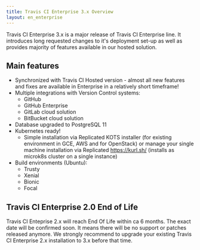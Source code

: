 ```yaml
---
title: Travis CI Enterprise 3.x Overview
layout: en_enterprise
---
```


Travis CI Enterprise 3.x is a major release of Travis CI Enterprise line. It introduces long requested changes to it's deployment set-up as well as provides majority of features available in our hosted solution.

## Main features

* Synchronized with Travis CI Hosted version - almost all new features and fixes are available in Enterprise in a relatively short timeframe!
* Multiple integrations with Version Control systems: 
  * GitHub 
  * GitHub Enterprise
  * GitLab cloud solution
  * BitBucket cloud solution
* Database upgraded to PostgreSQL 11
* Kubernetes ready!
  * Simple installation via Replicated KOTS installer (for existing environment in GCE, AWS and for OpenStack) or manage your single machine installation via Replicated https://kurl.sh/ (installs as microk8s cluster on a single instance)
* Build environments (Ubuntu):
  * Trusty
  * Xenial
  * Bionic
  * Focal

## Travis CI Enterprise 2.0 End of Life

Travis CI Enteprise 2.x will reach End Of Life within ca 6 months. The exact date will be confirmed soon. It means there will be no support or patches released anymore. We strongly recommend to upgrade your existing Travis CI Enterprise 2.x installation to 3.x before that time.

